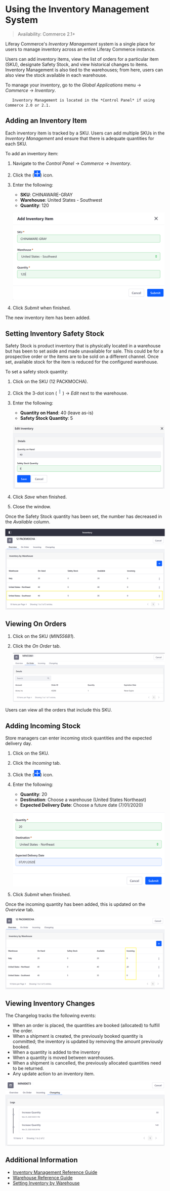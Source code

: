 # Using the Inventory Management System

> Availability: Commerce 2.1+

Liferay Commerce's _Inventory Management_ system is a single place for users to manage inventory across an entire Liferay Commerce instance.

Users can add inventory items, view the list of orders for a particular item (SKU), designate Safety Stock, and view historical changes to items. Inventory Management is also tied to the warehouses; from here, users can also view the stock available in each warehouse.

To manage your inventory, go to the _Global Applications_ menu &rarr; _Commerce_ &rarr; _Inventory_.

```note::
   Inventory Management is located in the *Control Panel* if using Commerce 2.0 or 2.1.
```

## Adding an Inventory Item

Each inventory item is tracked by a SKU. Users can add multiple SKUs in the _Inventory Management_ and ensure that there is adequate quantities for each SKU.

To add an inventory item:

1. Navigate to the _Control Panel_ &rarr; _Commerce_ &rarr; _Inventory_.
1. Click the (![Add Icon](../../images/icon-add.png)) icon.
1. Enter the following:

    - **SKU**: CHINAWARE-GRAY
    - **Warehouse**: United States - Southwest
    - **Quantity**: 120

    ![Add a new inventory item.](./using-the-inventory-management-system/images/01.png)

1. Click _Submit_ when finished.

The new inventory item has been added.

## Setting Inventory Safety Stock

Safety Stock is product inventory that is physically located in a warehouse but has been to set aside and made unavailable for sale. This could be for a prospective order or the items are to be sold on a different channel. Once set, available stock for the item is reduced for the configured warehouse.

To set a safety stock quantity:

1. Click on the SKU (12 PACKMOCHA).
1. Click the 3-dot icon (![Actions](../../images/icon-actions.png)) &rarr; _Edit_ next to the warehouse.
1. Enter the following:

    - **Quantity on Hand**: 40 (leave as-is)
    - **Safety Stock Quantity**: 5

    ![Set a safety stock quantity.](./using-the-inventory-management-system/images/02.png)

1. Click _Save_ when finished.
1. Close the window.

Once the Safety Stock quantity has been set, the number has decreased in the _Available_ column.

![Setting a safety stock quantity reduces the available stock in that warehouse.](./using-the-inventory-management-system/images/03.png)

## Viewing On Orders

1. Click on the SKU (_MIN55681_).
1. Click the _On Order_ tab.

    ![Setting a safety stock quantity reduces the available stock in that warehouse.](./using-the-inventory-management-system/images/06.png)

Users can view all the orders that include this SKU.

## Adding Incoming Stock

Store managers can enter incoming stock quantities and the expected delivery day.

1. Click on the SKU.
1. Click the _Incoming_ tab.
1. Click the (![Add Icon](../../images/icon-add.png)) icon.
1. Enter the following:

    - **Quantity**: 20
    - **Destination**: Choose a warehouse (United States Northeast)
    - **Expected Delivery Date**: Choose a future date (7/01/2020)

    ![Add incoming stock.](./using-the-inventory-management-system/images/04.png)

1. Click _Submit_ when finished.

Once the incoming quantity has been added, this is updated on the _Overview_ tab.

![The incoming stock quantity is updated on the SKU's Overview tab.](./using-the-inventory-management-system/images/05.png)

## Viewing Inventory Changes

The Changelog tracks the following events:

-   When an order is placed, the quantities are booked (allocated) to fulfill the order.
-   When a shipment is created, the previously booked quantity is committed; the inventory is updated by removing the amount previously booked.
-   When a quantity is added to the inventory
-   When a quantity is moved between warehouses.
-   When a shipment is cancelled, the previously allocated quantities need to be returned.
-   Any update action to an inventory item.

![Changelog tracks changes.](./using-the-inventory-management-system/images/07.png)

## Additional Information

-   [Inventory Management Reference Guide](./inventory-management-reference-guide.md)
-   [Warehouse Reference Guide](./warehouse-reference-guide.md)
-   [Setting Inventory by Warehouse](./setting-inventory-by-warehouse.md)
